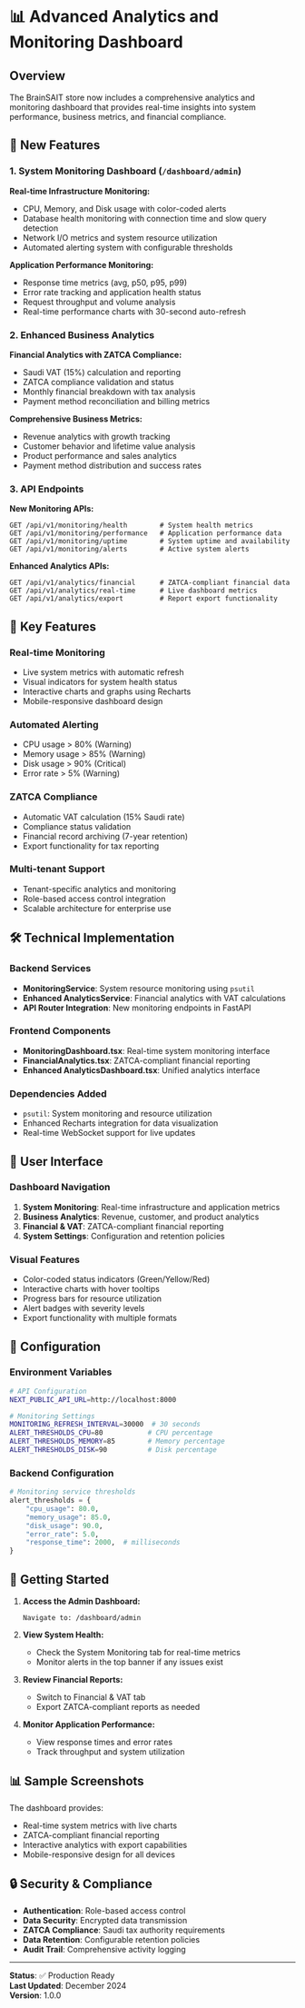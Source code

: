 # 📊 Advanced Analytics and Monitoring Dashboard

## Overview

The BrainSAIT store now includes a comprehensive analytics and monitoring dashboard that provides real-time insights into system performance, business metrics, and financial compliance.

## 🚀 New Features

### 1. System Monitoring Dashboard (`/dashboard/admin`)

**Real-time Infrastructure Monitoring:**
- CPU, Memory, and Disk usage with color-coded alerts
- Database health monitoring with connection time and slow query detection
- Network I/O metrics and system resource utilization
- Automated alerting system with configurable thresholds

**Application Performance Monitoring:**
- Response time metrics (avg, p50, p95, p99)
- Error rate tracking and application health status
- Request throughput and volume analysis
- Real-time performance charts with 30-second auto-refresh

### 2. Enhanced Business Analytics

**Financial Analytics with ZATCA Compliance:**
- Saudi VAT (15%) calculation and reporting
- ZATCA compliance validation and status
- Monthly financial breakdown with tax analysis
- Payment method reconciliation and billing metrics

**Comprehensive Business Metrics:**
- Revenue analytics with growth tracking
- Customer behavior and lifetime value analysis
- Product performance and sales analytics
- Payment method distribution and success rates

### 3. API Endpoints

**New Monitoring APIs:**
```
GET /api/v1/monitoring/health        # System health metrics
GET /api/v1/monitoring/performance   # Application performance data
GET /api/v1/monitoring/uptime        # System uptime and availability
GET /api/v1/monitoring/alerts        # Active system alerts
```

**Enhanced Analytics APIs:**
```
GET /api/v1/analytics/financial      # ZATCA-compliant financial data
GET /api/v1/analytics/real-time      # Live dashboard metrics
GET /api/v1/analytics/export         # Report export functionality
```

## 🎯 Key Features

### Real-time Monitoring
- Live system metrics with automatic refresh
- Visual indicators for system health status
- Interactive charts and graphs using Recharts
- Mobile-responsive dashboard design

### Automated Alerting
- CPU usage > 80% (Warning)
- Memory usage > 85% (Warning)  
- Disk usage > 90% (Critical)
- Error rate > 5% (Warning)

### ZATCA Compliance
- Automatic VAT calculation (15% Saudi rate)
- Compliance status validation
- Financial record archiving (7-year retention)
- Export functionality for tax reporting

### Multi-tenant Support
- Tenant-specific analytics and monitoring
- Role-based access control integration
- Scalable architecture for enterprise use

## 🛠️ Technical Implementation

### Backend Services
- **MonitoringService**: System resource monitoring using `psutil`
- **Enhanced AnalyticsService**: Financial analytics with VAT calculations
- **API Router Integration**: New monitoring endpoints in FastAPI

### Frontend Components
- **MonitoringDashboard.tsx**: Real-time system monitoring interface
- **FinancialAnalytics.tsx**: ZATCA-compliant financial reporting
- **Enhanced AnalyticsDashboard.tsx**: Unified analytics interface

### Dependencies Added
- `psutil`: System monitoring and resource utilization
- Enhanced Recharts integration for data visualization
- Real-time WebSocket support for live updates

## 📱 User Interface

### Dashboard Navigation
1. **System Monitoring**: Real-time infrastructure and application metrics
2. **Business Analytics**: Revenue, customer, and product analytics
3. **Financial & VAT**: ZATCA-compliant financial reporting
4. **System Settings**: Configuration and retention policies

### Visual Features
- Color-coded status indicators (Green/Yellow/Red)
- Interactive charts with hover tooltips
- Progress bars for resource utilization
- Alert badges with severity levels
- Export functionality with multiple formats

## 🔧 Configuration

### Environment Variables
```bash
# API Configuration
NEXT_PUBLIC_API_URL=http://localhost:8000

# Monitoring Settings
MONITORING_REFRESH_INTERVAL=30000  # 30 seconds
ALERT_THRESHOLDS_CPU=80           # CPU percentage
ALERT_THRESHOLDS_MEMORY=85        # Memory percentage
ALERT_THRESHOLDS_DISK=90          # Disk percentage
```

### Backend Configuration
```python
# Monitoring service thresholds
alert_thresholds = {
    "cpu_usage": 80.0,
    "memory_usage": 85.0, 
    "disk_usage": 90.0,
    "error_rate": 5.0,
    "response_time": 2000,  # milliseconds
}
```

## 🚦 Getting Started

1. **Access the Admin Dashboard:**
   ```
   Navigate to: /dashboard/admin
   ```

2. **View System Health:**
   - Check the System Monitoring tab for real-time metrics
   - Monitor alerts in the top banner if any issues exist

3. **Review Financial Reports:**
   - Switch to Financial & VAT tab
   - Export ZATCA-compliant reports as needed

4. **Monitor Application Performance:**
   - View response times and error rates
   - Track throughput and system utilization

## 📊 Sample Screenshots

The dashboard provides:
- Real-time system metrics with live charts
- ZATCA-compliant financial reporting
- Interactive analytics with export capabilities
- Mobile-responsive design for all devices

## 🔒 Security & Compliance

- **Authentication**: Role-based access control
- **Data Security**: Encrypted data transmission
- **ZATCA Compliance**: Saudi tax authority requirements
- **Data Retention**: Configurable retention policies
- **Audit Trail**: Comprehensive activity logging

---

**Status**: ✅ Production Ready  
**Last Updated**: December 2024  
**Version**: 1.0.0